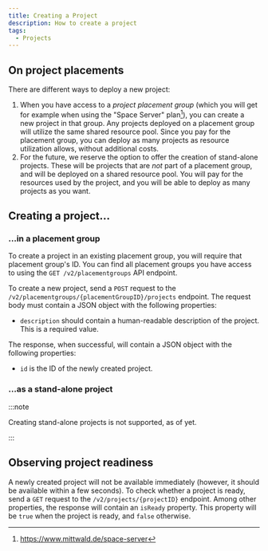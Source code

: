 ```yaml
---
title: Creating a Project
description: How to create a project
tags:
  - Projects
---
```


## On project placements

There are different ways to deploy a new project:

1. When you have access to a _project placement group_ (which you will get for example when using the "Space Server" plan[^1]), you can create a new project in that group. Any projects deployed on a placement group will utilize the same shared resource pool. Since you pay for the placement group, you can deploy as many projects as resource utilization allows, without additional costs.
2. For the future, we reserve the option to offer the creation of stand-alone projects. These will be projects that are _not_ part of a placement group, and will be deployed on a shared resource pool. You will pay for the resources used by the project, and you will be able to deploy as many projects as you want.

## Creating a project...

### ...in a placement group

To create a project in an existing placement group, you will require that placement group's ID. You can find all placement groups you have access to using the `GET /v2/placementgroups` API endpoint.

To create a new project, send a `POST` request to the `/v2/placementgroups/{placementGroupID}/projects` endpoint. The request body must contain a JSON object with the following properties:

- `description` should contain a human-readable description of the project. This is a required value.

The response, when successful, will contain a JSON object with the following properties:

- `id` is the ID of the newly created project.

### ...as a stand-alone project

:::note

Creating stand-alone projects is not supported, as of yet.

:::

## Observing project readiness

A newly created project will not be available immediately (however, it should be available within a few seconds). To check whether a project is ready, send a `GET` request to the `/v2/projects/{projectID}` endpoint. Among other properties, the response will contain an `isReady` property. This property will be `true` when the project is ready, and `false` otherwise.

[^1]: https://www.mittwald.de/space-server